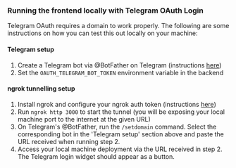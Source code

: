 ### Running the frontend locally with Telegram OAuth Login
Telegram OAuth requires a domain to work properly. The following are some instructions on how you can test this out locally on your machine:

#### Telegram setup
1. Create a Telegram bot via @BotFather on Telegram (instructions [here](https://core.telegram.org/bots#3-how-do-i-create-a-bot))
2. Set the `OAUTH_TELEGRAM_BOT_TOKEN` environment variable in the backend

#### ngrok tunnelling setup
1. Install ngrok and configure your ngrok auth token (instructions [here](https://dashboard.ngrok.com/get-started/setup))
2. Run `ngrok http 3000` to start the tunnel (you will be exposing your local machine port to the internet at the given URL)
3. On Telegram's @BotFather, run the `/setdomain` command. Select the corresponding bot in the 'Telegram setup' section above and paste the URL received when running step 2.
4. Access your local machine deployment via the URL received in step 2. The Telegram login widget should appear as a button.